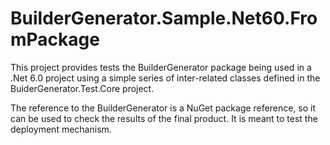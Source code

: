 # BuilderGenerator.Sample.Net60.FromPackage

This project provides tests the BuilderGenerator package being used in a .Net 6.0 project using a simple series of inter-related classes defined in the BuiderGenerator.Test.Core project.

The reference to the BuilderGenerator is a NuGet package reference, so it can be used to check the results of the final product. It is meant to test the deployment mechanism.
